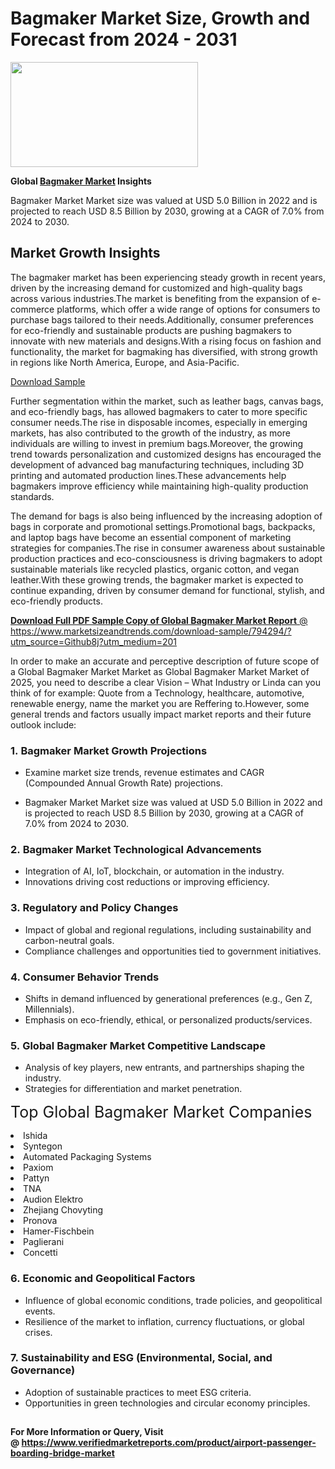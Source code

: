 <H1>Bagmaker Market Size, Growth and Forecast from 2024 - 2031</H1><img class="aligncenter size-medium wp-image-584254" src="https://thirdeyenews.in/wp-content/uploads/2024/09/Global-Market-Research-300x168.jpeg" alt="" width="300" height="168" /><p><strong>Global&nbsp;<a href="https://www.marketsizeandtrends.com/download-sample/794294/?utm_source=Github8j?utm_medium=201">Bagmaker Market</a> Insights</strong></p><p>Bagmaker Market Market size was valued at USD 5.0 Billion in 2022 and is projected to reach USD 8.5 Billion by 2030, growing at a CAGR of 7.0% from 2024 to 2030.</p><p><h2>Market Growth Insights</h2> <p>The bagmaker market has been experiencing steady growth in recent years, driven by the increasing demand for customized and high-quality bags across various industries.The market is benefiting from the expansion of e-commerce platforms, which offer a wide range of options for consumers to purchase bags tailored to their needs.Additionally, consumer preferences for eco-friendly and sustainable products are pushing bagmakers to innovate with new materials and designs.With a rising focus on fashion and functionality, the market for bagmaking has diversified, with strong growth in regions like North America, Europe, and Asia-Pacific.</p> <p><a href="#downloadSample">Download Sample</a></p> <p>Further segmentation within the market, such as leather bags, canvas bags, and eco-friendly bags, has allowed bagmakers to cater to more specific consumer needs.The rise in disposable incomes, especially in emerging markets, has also contributed to the growth of the industry, as more individuals are willing to invest in premium bags.Moreover, the growing trend towards personalization and customized designs has encouraged the development of advanced bag manufacturing techniques, including 3D printing and automated production lines.These advancements help bagmakers improve efficiency while maintaining high-quality production standards.</p> <p>The demand for bags is also being influenced by the increasing adoption of bags in corporate and promotional settings.Promotional bags, backpacks, and laptop bags have become an essential component of marketing strategies for companies.The rise in consumer awareness about sustainable production practices and eco-consciousness is driving bagmakers to adopt sustainable materials like recycled plastics, organic cotton, and vegan leather.With these growing trends, the bagmaker market is expected to continue expanding, driven by consumer demand for functional, stylish, and eco-friendly products.</p> <p><a href="#getMore"></p><p><span class=""><strong>Download Full PDF Sample Copy of Global Bagmaker Market Report</strong> @ <a href="https://www.marketsizeandtrends.com/download-sample/794294/?utm_source=Github8j?utm_medium=201" target="_blank">https://www.marketsizeandtrends.com/download-sample/794294/?utm_source=Github8j?utm_medium=201</a></span></p><p>In order to make an accurate and perceptive description of future scope of a Global&nbsp;Bagmaker Market Market as Global&nbsp;Bagmaker Market Market of 2025, you need to describe a clear Vision &ndash; What Industry or Linda can you think of for example: Quote from a Technology, healthcare, automotive, renewable energy, name the market you are Reffering to.However, some general trends and factors usually impact market reports and their future outlook include:</p><h3>1.&nbsp;<strong>Bagmaker Market Growth Projections</strong></h3><ul><li>Examine market size trends, revenue estimates and CAGR (Compounded Annual Growth Rate) projections.</li><li><p>Bagmaker Market Market size was valued at USD 5.0 Billion in 2022 and is projected to reach USD 8.5 Billion by 2030, growing at a CAGR of 7.0% from 2024 to 2030.</p></li></ul><h3>2.&nbsp;<strong>Bagmaker Market Technological Advancements</strong></h3><ul><li>Integration of AI, IoT, blockchain, or automation in the industry.</li><li>Innovations driving cost reductions or improving efficiency.</li></ul><h3>3.&nbsp;<strong>Regulatory and Policy Changes</strong></h3><ul><li>Impact of global and regional regulations, including sustainability and carbon-neutral goals.</li><li>Compliance challenges and opportunities tied to government initiatives.</li></ul><h3>4.&nbsp;<strong>Consumer Behavior Trends</strong></h3><ul><li>Shifts in demand influenced by generational preferences (e.g., Gen Z, Millennials).</li><li>Emphasis on eco-friendly, ethical, or personalized products/services.</li></ul><h3>5.&nbsp;<strong>Global Bagmaker Market Competitive Landscape</strong></h3><ul><li>Analysis of key players, new entrants, and partnerships shaping the industry.</li><li>Strategies for differentiation and market penetration.</li></ul><p data-pm-slice="1 1 []"><span style="color: inherit; font-family: inherit; font-size: 25px;">Top Global Bagmaker Market Companies</span></p><div class="" data-test-id=""><p><li>Ishida</li><li> Syntegon</li><li> Automated Packaging Systems</li><li> Paxiom</li><li> Pattyn</li><li> TNA</li><li> Audion Elektro</li><li> Zhejiang Chovyting</li><li> Pronova</li><li> Hamer-Fischbein</li><li> Paglierani</li><li> Concetti</li></p></div><h3>6.&nbsp;<strong>Economic and Geopolitical Factors</strong></h3><ul><li>Influence of global economic conditions, trade policies, and geopolitical events.</li><li>Resilience of the market to inflation, currency fluctuations, or global crises.</li></ul><h3>7.&nbsp;<strong>Sustainability and ESG (Environmental, Social, and Governance)</strong></h3><ul><li>Adoption of sustainable practices to meet ESG criteria.</li><li>Opportunities in green technologies and circular economy principles.</li></ul><h2><strong style="font-size: 14px;">For More Information or Query, Visit @&nbsp;</strong><a style="background-color: #ffffff; font-size: 14px;" href="https://www.marketsizeandtrends.com/report/bagmaker-market/" target="_blank">https://www.verifiedmarketreports.com/product/airport-passenger-boarding-bridge-market</a></h2>